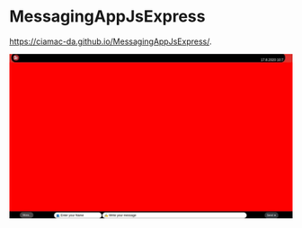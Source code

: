# MessagingAppJsExpress
https://ciamac-da.github.io/MessagingAppJsExpress/.

![](readmeImage/1.jpg)

